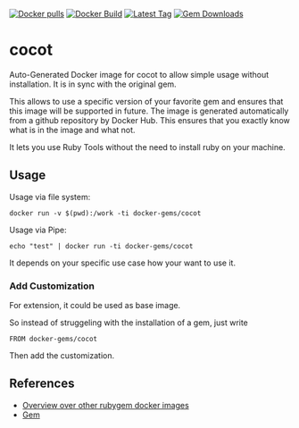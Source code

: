 [![Docker pulls](https://img.shields.io/docker/pulls/rubygem/cocot.svg)](https://hub.docker.com/r/rubygem/cocot/)
[![Docker Build](https://img.shields.io/docker/automated/rubygem/cocot.svg)](https://hub.docker.com/r/rubygem/cocot/)
[![Latest Tag](https://img.shields.io/github/tag/docker-rubygem/cocot.svg)](https://hub.docker.com/r/rubygem/cocot/)
[![Gem Downloads](https://img.shields.io/gem/dt/cocot.svg)](https://rubygems.org/gems/cocot/)
# cocot

Auto-Generated Docker image for cocot to allow simple usage without installation.
It is in sync with the original gem.

This allows to use a specific version of your favorite gem and ensures that this image will be supported in future.
The image is generated automatically from a github repository by Docker Hub.
This ensures that you exactly know what is in the image and what not.

It lets you use Ruby Tools without the need to install ruby on your machine.

## Usage

Usage via file system:

`docker run -v $(pwd):/work -ti docker-gems/cocot`

Usage via Pipe:

`echo "test" | docker run -ti docker-gems/cocot`

It depends on your specific use case how your want to use it.

### Add Customization

For extension, it could be used as base image.

So instead of struggeling with the installation of a gem, just write

`FROM docker-gems/cocot`

Then add the customization.

## References

 - [Overview over other rubygem docker images](https://github.com/thinkbot/docker-rubygem)
 - [Gem](https://rubygems.org/gems/cocot/)

